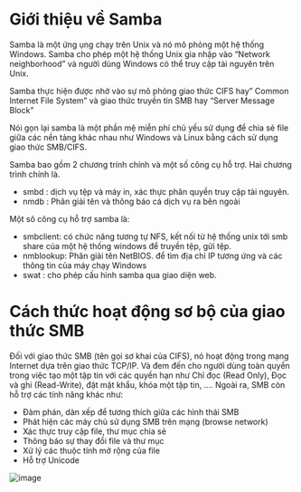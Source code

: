 # Giới thiệu về Samba

Samba là một ứng ụng chạy trên Unix và nó mô phỏng một hệ thống Windows. Samba cho phép một hệ thống Unix gia nhập vào “Network neighborhood” và người dùng Windows có thể truy cập tài nguyên trên Unix.

Samba thực hiện được nhờ vào sự mô phỏng giao thức CIFS hay” Common Internet File System” và giao thức truyền tin SMB hay “Server Message Block”

Nói gọn lại samba là một phần mệ miễn phí chủ yếu sử dụng để chia sẻ file giữa các nền tảng khác nhau như Windows và Linux bằng cách sử dụng giao thức SMB/CIFS.

Samba bao gồm 2 chương trính chính và một số công cụ hỗ trợ. Hai chương trình chính là.

- smbd : dịch vụ tệp và máy in, xác thực phân quyền truy cập tài nguyên.
- nmdb : Phân giải tên và thông báo cá dịch vụ ra bên ngoài

Một sô công cụ hỗ trợ samba là:

- smbclient: có chức năng tương tự NFS, kết nối từ hệ thống unix tới smb share của một hệ thống windows để truyền tệp, gửi tệp.
- nmblookup: Phân giải tên NetBIOS. để tìm địa chỉ IP tương ứng và các thông tin của máy chạy Windows
- swat : cho phép cấu hình samba qua giao diện web.

# Cách thức hoạt động sơ bộ của giao thức SMB

Đối với giao thức SMB (tên gọi sơ khai của CIFS), nó hoạt động trong mạng Internet dựa trên giao thức TCP/IP. Và đem đến cho người dùng toàn quyền trong việc tạo một tập tin với các quyền hạn như Chỉ đọc (Read Only), Đọc và ghi (Read-Write), đặt mật khẩu, khóa một tập tin, …. Ngoài ra, SMB còn hỗ trợ các tính năng khác như:

- Đàm phán, dàn xếp để tương thích giữa các hình thái SMB
- Phát hiện các máy chủ sử dụng SMB trên mạng (browse network)
- Xác thực truy cập file, thư mục chia sẻ
- Thông báo sự thay đổi file và thư mục
- Xử lý các thuộc tính mở rộng của file
- Hỗ trợ Unicode

![image](https://user-images.githubusercontent.com/111716161/193536053-12fa697a-7363-46ca-be76-3d2b3c1f92e9.png)


